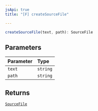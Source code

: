 ```yaml
---
jsApi: true
title: "[F] createSourceFile"

---
```

```ts
createSourceFile(text, path): SourceFile
```

## Parameters

| Parameter | Type |
| :------ | :------ |
| `text` | `string` |
| `path` | `string` |

## Returns

[`SourceFile`](Interface.SourceFile.md)
